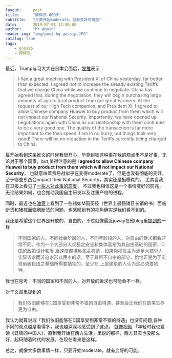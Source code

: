 ```yaml
---
layout:     post 
title:      "碎碎念-0009"
subtitle:   "只要开始moderate，就有变好的可能"
date:       2019-07-01 13:00:00
author:     "Mr Again"
header-img: "img/post-bg-gossip.JPG"
catalog: true
tags:
    - gossip
    - 碎碎念
---
```


最近，Trump与习大大在日本会面后，[发推](https://twitter.com/realDonaldTrump/status/1145097774402342912?s=19)表示
> I had a great meeting with President Xi of China yesterday, far better than expected. I agreed not to increase the already existing Tariffs 
that we charge China while we continue to negotiate. China has agreed that, during the negotiation, they will begin purchasing large amounts 
of agricultural product from our great Farmers. At the request of our High Tech companies, and President Xi, I agreed to allow Chinese company 
Huawei to buy product from them which will not impact our  National Security. Importantly, we have opened up negotiations again with China as 
our relationship with them continues to be a very good one. The quality of the transaction is far more important to me than speed. I am in no hurry, 
but things look very good! There will be no reduction in the Tariffs currently being charged to China.

最开始看到这条推文的时候我很开心，毕竟封锁这种事在我的观点里不是好事，无论对于哪个国家，but,值得注意的是
**I agreed to allow Chinese company Huawei to buy product from them which will not impact our National Security**，
也就意味着贸易战似乎在变得moderate了，但是也没有彻底的变好，至于哪些东西会impact their National Security，其实还是挺模糊的。
尤其当我在卫报上看见了[一些人对此事的态度](https://www.theguardian.com/technology/2019/jun/30/white-house-trump-huawei-catastrophic-mistake)，
不过我也相信这是一个事情变好的前兆，无论结果如何，也会推动我国自主研发以及注重产权的进程。

同时，最近也在[油管](https://youtu.be/DKA5dpHbKec)上看到了一些褚如M国圣经（世界上最畅销且长销的书）面临断货和猪棕面临刷断货的问题，也感叹到有的视角确实是我们看不到的。

我还是希望这个世界是开放的、自由的，不过就像最近joway在他blog里[提到的](https://blog.joway.io/posts/liberal-think-chip/?from=timeline)一样
> 不同国家的人，不同社会阶层的人，不同年龄段的人，对自由的诉求都会非常不同。作为一个大部分人视稳定安全和集体富裕为其自由基础的国家，C国的政策设计和发
展速度都堪称民主典范，如果你视民主为满足大部分人实际诉求而非追求形式民主的话。至于其所不自由的部分，恰恰正是为了实现前者自由之基础所需要牺牲的，至少在
上层建筑的人认为这必须要牺牲。
 
我也在思考：不同的国家和不同的人，对开放的诉求也可能会不一样。

对于文章里提到的
>我们依旧能够在C国享受到非常不错的自由待遇，甚至会比我们在欧美生存更为自由。

我认为就算说成「我们依旧能够在C国享受到非常不错的待遇」也没有问题,各种不同的观点越是看得多，我也越深深地感受到了这点。
就像[视频](https://m.youku.com/video/id_XMzg3ODkxODU1Ng==.html?x=&sharefrom=ipad&from=timeline&source=&sharetype=secondtime)
「年轻时我也爱读《丑陋的中国人》，直到我开始在西方生活」里说的那样，西方其实也没那么好，起码随着时代的发展，在现在看来是这样。

总之，就像大多数事情一样，只要开始moderate，就有变好的可能。


